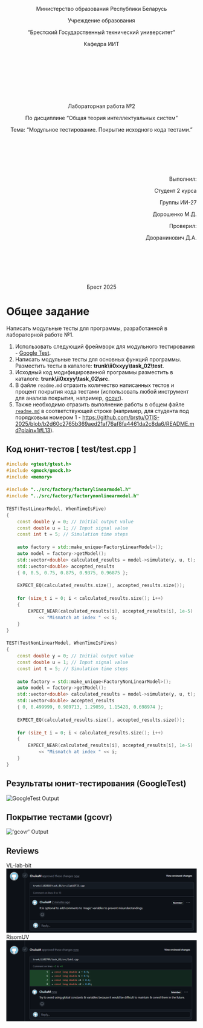 <p align="center">Министерство образования Республики Беларусь</p>
<p align="center">Учреждение образования</p>
<p align="center">“Брестский Государственный технический университет”</p>
<p align="center">Кафедра ИИТ</p>
<br><br><br><br><br><br><br>
<p align="center">Лабораторная работа №2</p>
<p align="center">По дисциплине “Общая теория интеллектуальных систем”</p>
<p align="center">Тема: “Модульное тестирование. Покрытие исходного кода тестами.”</p>
<br><br><br><br><br>
<p align="right">Выполнил:</p>
<p align="right">Студент 2 курса</p>
<p align="right">Группы ИИ-27</p>
<p align="right">Дорошенко М.Д.</p>
<p align="right">Проверил:</p>
<p align="right">Дворанинович Д.А.</p>
<br><br><br><br><br>
<p align="center">Брест 2025</p>

# Общее задание #
Написать модульные тесты для программы, разработанной в лабораторной работе №1.

1. Использовать следующий фреймворк для модульного тестирования - [Google Test](https://google.github.io/googletest/).
2. Написать модульные тесты для основных функций программы. Разместить тесты в каталоге: **trunk\ii0xxyy\task_02\test**.
3. Исходный код модифицированной программы разместить в каталоге: **trunk\ii0xxyy\task_02\src**.
4. В файле `readme.md` отразить количество написанных тестов и процент покрытия кода тестами (использовать любой инструмент для анализа покрытия, например, [gcovr](https://gcovr.com/en/stable/)).
5. Также необходимо отразить выполнение работы в общем файле [`readme.md`](https://github.com/brstu/OTIS-2025/blob/main/README.md) в соответствующей строке (например, для студента под порядковым номером 1 - https://github.com/brstu/OTIS-2025/blob/b2d60c2765b369aed21af76af8fa4461da2c8da6/README.md?plain=1#L13).


## Код юнит-тестов [ test/test.cpp ]
```C++
#include <gtest/gtest.h>
#include <gmock/gmock.h>
#include <memory>

#include "../src/factory/factorylinearmodel.h"
#include "../src/factory/factorynonlinearmodel.h"

TEST(TestLinearModel, WhenTimeIsFive)
{   
    const double y = 0; // Initial output value
    const double u = 1; // Input signal value
    const int t = 5; // Simulation time steps

    auto factory = std::make_unique<FactoryLinearModel>();
    auto model = factory->getModel();
    std::vector<double> calculated_results = model->simulate(y, u, t);
    std::vector<double> accepted_results
    { 0, 0.5, 0.75, 0.875, 0.9375, 0.96875 };

    EXPECT_EQ(calculated_results.size(), accepted_results.size());
    
    for (size_t i = 0; i < calculated_results.size(); i++)
    {
        EXPECT_NEAR(calculated_results[i], accepted_results[i], 1e-5)
            << "Mismatch at index " << i;
    }
}

TEST(TestNonLinearModel, WhenTimeIsFives)
{   
    const double y = 0; // Initial output value
    const double u = 1; // Input signal value
    const int t = 5; // Simulation time steps

    auto factory = std::make_unique<FactoryNonLinearModel>();
    auto model = factory->getModel();
    std::vector<double> calculated_results = model->simulate(y, u, t);
    std::vector<double> accepted_results
    { 0, 0.499999, 0.989713, 1.29059, 1.15428, 0.698974 };

    EXPECT_EQ(calculated_results.size(), accepted_results.size());
    
    for (size_t i = 0; i < calculated_results.size(); i++) 
    {
        EXPECT_NEAR(calculated_results[i], accepted_results[i], 1e-5)
            << "Mismatch at index " << i;
    }
}
```

## Результаты юнит-тестирования (GoogleTest)
![GoogleTest Output]("img/gtest.png")

## Покрытие тестами (gcovr)
!['gcovr' Output]("img/gcovr.png")

## Reviews
VL-lab-bit
<br>
![Review for VL-lab-bit:](img/VL-lab-bit.png)
<br>
RisomUV
<br>
![Review for RisomUV:](img/RisomUV.png)